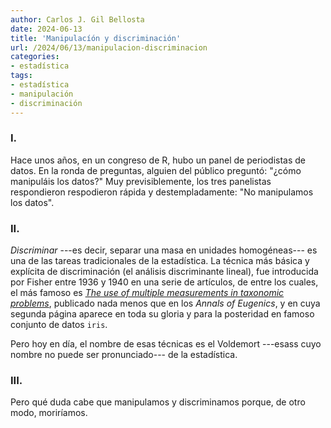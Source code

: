 ```yaml
---
author: Carlos J. Gil Bellosta
date: 2024-06-13
title: 'Manipulacíón y discriminación'
url: /2024/06/13/manipulacion-discriminacion
categories:
- estadística
tags:
- estadística
- manipulación
- discriminación
---
```


### I.

Hace unos años, en un congreso de R, hubo un panel de periodistas de datos. En la ronda de preguntas, alguien del público preguntó: "¿cómo manipuláis los datos?" Muy previsiblemente, los tres panelistas respondieron respodieron rápida y destempladamente: "No manipulamos los datos".


### II.

_Discriminar_ ---es decir, separar una masa en unidades homogéneas--- es una de las tareas tradicionales de la estadística. La técnica más básica y explícita de discriminación (el análisis discriminante lineal), fue introducida por Fisher entre 1936 y 1940 en una serie de artículos, de entre los cuales, el más famoso es
[_The use of multiple measurements in taxonomic problems_](https://lgross.utk.edu/Math589Fall2020/RAFisher1936measurementsFlowerTaxa.pdf),
publicado nada menos que en los _Annals of Eugenics_, y en cuya segunda página aparece en toda su gloria y para la posteridad en famoso conjunto de datos `iris`.

Pero hoy en día, el nombre de esas técnicas es el Voldemort ---esass cuyo nombre no puede ser pronunciado--- de la estadística.

### III.

Pero qué duda cabe que manipulamos y discriminamos porque, de otro modo, moriríamos.


